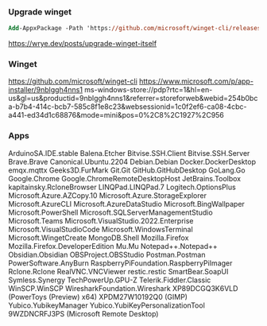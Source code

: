 ### Upgrade winget
```ps
Add-AppxPackage -Path 'https://github.com/microsoft/winget-cli/releases/download/v1.10.340/Microsoft.DesktopAppInstaller_8wekyb3d8bbwe.msixbundle' -ForceApplicationShutdow
```
https://wrye.dev/posts/upgrade-winget-itself

### Winget
https://github.com/microsoft/winget-cli
https://www.microsoft.com/p/app-installer/9nblggh4nns1
ms-windows-store://pdp?rtc=1&hl=en-us&gl=us&productid=9nblggh4nns1&referrer=storeforweb&webid=254b0bca-b7b4-414c-bcb7-585c8f1e8c23&websessionid=1c0f2ef6-ca08-4cbc-a441-ed34d1c68876&mode=mini&pos=0%2C8%2C1927%2C956

### Apps
ArduinoSA.IDE.stable
Balena.Etcher
Bitvise.SSH.Client
Bitvise.SSH.Server
Brave.Brave
Canonical.Ubuntu.2204
Debian.Debian
Docker.DockerDesktop
emqx.mqttx
Geeks3D.FurMark
Git.Git
GitHub.GitHubDesktop
GoLang.Go
Google.Chrome
Google.ChromeRemoteDesktopHost
JetBrains.Toolbox
kapitainsky.RcloneBrowser
LINQPad.LINQPad.7
Logitech.OptionsPlus
Microsoft.Azure.AZCopy.10
Microsoft.Azure.StorageExplorer
Microsoft.AzureCLI
Microsoft.AzureDataStudio
Microsoft.BingWallpaper
Microsoft.PowerShell
Microsoft.SQLServerManagementStudio
Microsoft.Teams
Microsoft.VisualStudio.2022.Enterprise
Microsoft.VisualStudioCode
Microsoft.WindowsTerminal
Microsoft.WingetCreate
MongoDB.Shell
Mozilla.Firefox
Mozilla.Firefox.DeveloperEdition
Mu.Mu
Notepad++.Notepad++
Obsidian.Obsidian
OBSProject.OBSStudio
Postman.Postman
PowerSoftware.AnyBurn
RaspberryPiFoundation.RaspberryPiImager
Rclone.Rclone
RealVNC.VNCViewer
restic.restic
SmartBear.SoapUI
Symless.Synergy
TechPowerUp.GPU-Z
Telerik.Fiddler.Classic
WinSCP.WinSCP
WiresharkFoundation.Wireshark
XP89DCGQ3K6VLD (PowerToys (Preview) x64)
XPDM27W10192Q0 (GIMP)
Yubico.YubikeyManager
Yubico.YubiKeyPersonalizationTool
9WZDNCRFJ3PS (Microsoft Remote Desktop)